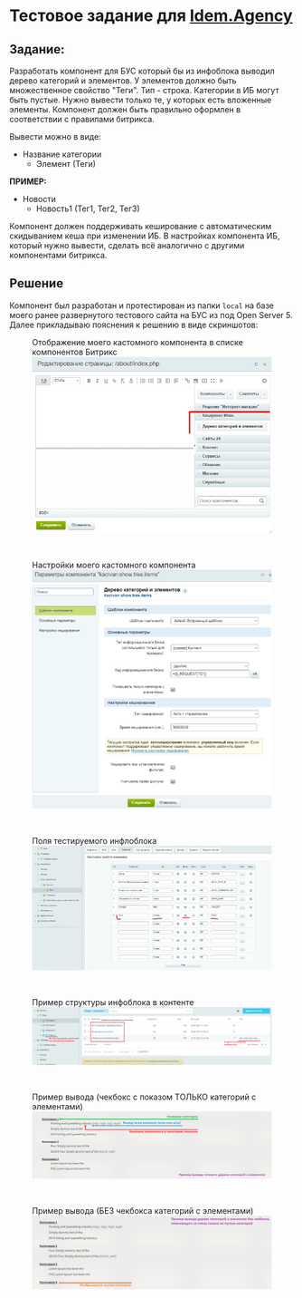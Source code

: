 # Тестовое задание для [Idem.Agency](https://idem.agency/)

## Задание:

Разработать компонент для БУС который бы из инфоблока выводил дерево категорий и элементов.
У элементов должно быть множественное свойство "Теги". Тип - строка.
Категории в ИБ могут быть пустые. Нужно вывести только те, у которых есть вложенные элементы.
Компонент должен быть правильно оформлен в соответствии с правилами битрикса.

Вывести можно в виде:

- Название категории
    - Элемент (Теги)

**ПРИМЕР:** 
- Новости
    - Новость1 (Тег1, Тег2, Тег3)
  
Компонент должен поддерживать кеширование с автоматическим скидыванием кеша при изменении ИБ.
В настройках компонента ИБ, который нужно вывести, сделать всё аналогично с другими компонентами битрикса.

## Решение

Компонент был разработан и протестирован из папки `local` на базе моего ранее развернутого тестового сайта на БУС из под Open Server 5. Далее прикладываю пояснения к решению в виде скриншотов:

<figure>
  <figcaption>Отображение моего кастомного компонента в списке компонентов Битрикс</figcaption>
  <img src="https://github.com/KacIvan/idem.agency_test-task/blob/main/screens/01%20-%20Кастомный%20компонент%20в%20списке%20компонентов.png" alt="Отображение моего кастомного компонента в списке компонентов Битрикс">
</figure>
<br>
<figure>
  <figcaption>Настройки моего кастомного компонента</figcaption>
  <img src="https://github.com/KacIvan/idem.agency_test-task/blob/main/screens/02%20-%20Все%20настройки%20кастомного%20компонента.png" alt="Настройки моего кастомного компонента">
</figure>
<br>
<figure>
  <figcaption>Поля тестируемого инфлоблока</figcaption>
  <img src="https://github.com/KacIvan/idem.agency_test-task/blob/main/screens/03%20-%20Поля%20тестируемого%20инфлоблока.png" alt="Поля тестируемого инфлоблока">
</figure>
<br>
<figure>
  <figcaption>Пример структуры инфоблока в контенте</figcaption>
  <img src="https://github.com/KacIvan/idem.agency_test-task/blob/main/screens/04%20-%20Пример%20структуры%20инфоблока%20в%20контенте.png" alt="Пример структуры инфоблока в контенте">
</figure>
<br>
<figure>
  <figcaption>Пример вывода (чекбокс с показом ТОЛЬКО категорий с элементами)</figcaption>
  <img src="https://github.com/KacIvan/idem.agency_test-task/blob/main/screens/05%20-%20Пример%20вывода%20(чекбокс%20с%20показом%20только%20категорий%20с%20элементами).png" alt="Пример вывода (чекбокс с показом ТОЛЬКО категорий с элементами)">
</figure>
<br>
<figure>
  <figcaption>Пример вывода (БЕЗ чекбокса категорий с элементами)</figcaption>
  <img src="https://github.com/KacIvan/idem.agency_test-task/blob/main/screens/06%20-%20Пример%20вывода%20(БЕЗ%20чекбокса%20категорий%20с%20элементами).png" alt="Пример вывода (БЕЗ чекбокса категорий с элементами)">
</figure>
